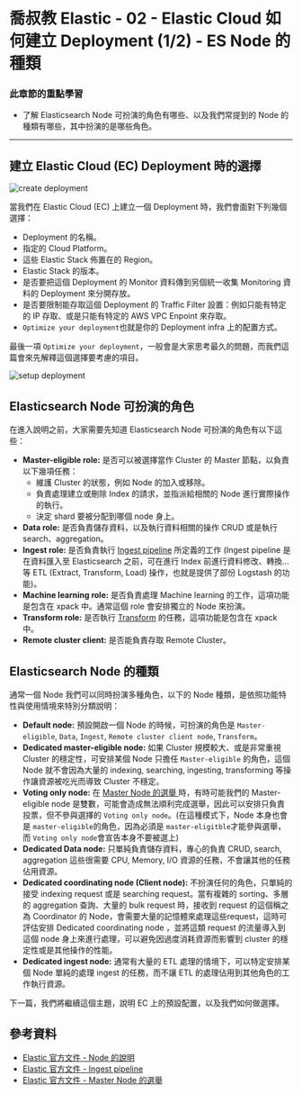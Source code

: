 # 喬叔教 Elastic - 02 - Elastic Cloud 如何建立 Deployment (1/2) - ES Node 的種類

### 此章節的重點學習

- 了解 Elasticsearch Node 可扮演的角色有哪些、以及我們常提到的 Node 的種類有哪些，其中扮演的是哪些角色。

---

## 建立 Elastic Cloud (EC) Deployment 時的選擇

![create deployment](https://i.imgur.com/eNDS0vP.png)

當我們在 Elastic Cloud (EC) 上建立一個 Deployment 時，我們會面對下列幾個選擇：

- Deployment 的名稱。
- 指定的 Cloud Platform。
- 這些 Elastic Stack 佈置在的 Region。
- Elastic Stack 的版本。
- 是否要把這個 Deployment 的 Monitor 資料傳到另個統一收集 Monitoring 資料的 Deployment 來分開存放。
- 是否要限制能存取這個 Deployment 的 Traffic Filter 設置：例如只能有特定的 IP 存取、或是只能有特定的 AWS VPC Enpoint 來存取。
-  `Optimize your deployment`也就是你的 Deployment infra 上的配置方式。

最後一項 `Optimize your deployment`，一般會是大家思考最久的問題，而我們這篇會來先解釋這個選擇要考慮的項目。

![setup deployment](https://i.imgur.com/So4dWxB.png)

## Elasticsearch Node 可扮演的角色

在進入說明之前，大家需要先知道 Elasticsearch Node 可扮演的角色有以下這些：

- **Master-eligible role:** 是否可以被選擇當作 Cluster 的 Master 節點，以負責以下幾項任務：
  - 維護 Cluster 的狀態，例如 Node 的加入或移除。
  - 負責處理建立或刪除 Index 的請求，並指派給相關的 Node 進行實際操作的執行。
  - 決定 shard 要被分配到哪個 node 身上。
- **Data role:** 是否負責儲存資料，以及執行資料相關的操作 CRUD 或是執行 search、aggregation。
- **Ingest role:** 是否負責執行 [Ingest pipeline](https://www.elastic.co/guide/en/elasticsearch/reference/current/pipeline.html) 所定義的工作 (Ingest pipeline 是在資料匯入至 Elasticsearch 之前，可在進行 Index 前進行資料修改、轉換…等 ETL (Extract, Transform, Load) 操作，也就是提供了部份 Logstash 的功能)。
- **Machine learning role:** 是否負責處理 Machine learning 的工作，這項功能是包含在 xpack 中。通常這個 role 會安排獨立的 Node 來扮演。
- **Transform role:** 是否執行 [Transform](https://www.elastic.co/guide/en/elasticsearch/reference/current/transforms.html) 的任務，這項功能是包含在 xpack 中。
- **Remote cluster client:** 是否能負責存取 Remote Cluster。

## Elasticsearch Node 的種類

通常一個 Node 我們可以同時扮演多種角色，以下的 Node 種類，是依照功能特性與使用情境來特別分類說明：

- **Default node:** 預設開啟一個 Node 的時候，可扮演的角色是 `Master-eligible`, `Data`, `Ingest`, `Remote cluster client node`, `Transform`。
- **Dedicated master-eligible node:** 如果 Cluster 規模較大、或是非常重視 Cluster 的穩定性，可安排某個 Node 只擔任 `Master-eligible` 的角色，這個 Node 就不會因為大量的 indexing, searching, ingesting, transforming 等操作讓資源被吃光而導致 Cluster 不穩定。
- **Voting only node:** 在 [Master Node 的選舉 ](https://www.elastic.co/guide/en/elasticsearch/reference/7.9/modules-discovery-quorums.html)時，有時可能我們的 Master-eligible node 是雙數，可能會造成無法順利完成選舉，因此可以安排只負責投票，但不參與選擇的 `Voting only node`。(在這種模式下，Node 本身也會是 `master-eligible`的角色，因為必須是 `master-eligitble`才能參與選舉，而 `Voting only node`會宣告本身不要被選上)
- **Dedicated Data node:** 只單純負責儲存資料，專心的負責 CRUD, search, aggregation 這些很需要 CPU, Memory, I/O 資源的任務，不會讓其他的任務佔用資源。
- **Dedicated coordinating node (Client node):** 不扮演任何的角色，只單純的接受 indexing request 或是 searching request。當有複雜的 sorting、多層的 aggregation 查詢、大量的 bulk request 時，接收到 request 的這個稱之為 Coordinator 的 Node，會需要大量的記憶體來處理這些request，這時可評估安排 Dedicated coordinating node ，並將這類 request 的流量導入到這個 node 身上來進行處理，可以避免因過度消耗資源而影響到 cluster 的穩定性或是其他操作的性能。
- **Dedicated ingest node:** 通常有大量的 ETL 處理的情境下，可以特定安排某個 Node 單純的處理 ingest 的任務，而不讓 ETL 的處理佔用到其他角色的工作執行資源。

下一篇，我們將繼續這個主題，說明 EC 上的預設配置，以及我們如何做選擇。



## 參考資料

- [Elastic 官方文件 - Node 的說明](https://www.elastic.co/guide/en/elasticsearch/reference/current/modules-node.html)
- [Elastic 官方文件 - Ingest pipeline](https://www.elastic.co/guide/en/elasticsearch/reference/current/pipeline.html)
- [Elastic 官方文件 - Master Node 的選舉 ](https://www.elastic.co/guide/en/elasticsearch/reference/7.9/modules-discovery-quorums.html)

